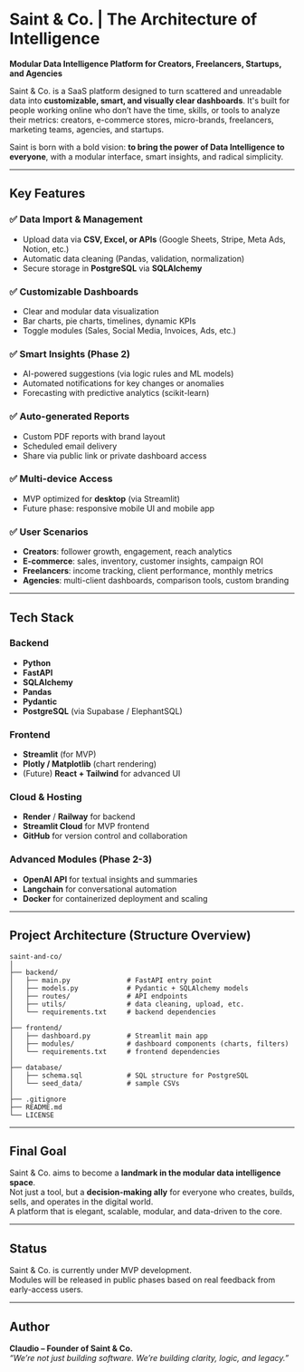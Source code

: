# Saint & Co. | The Architecture of Intelligence

**Modular Data Intelligence Platform for Creators, Freelancers, Startups, and Agencies**

Saint & Co. is a SaaS platform designed to turn scattered and unreadable data into **customizable, smart, and visually clear dashboards**. It's built for people working online who don’t have the time, skills, or tools to analyze their metrics: creators, e-commerce stores, micro-brands, freelancers, marketing teams, agencies, and startups.

Saint is born with a bold vision: **to bring the power of Data Intelligence to everyone**, with a modular interface, smart insights, and radical simplicity.

---

## Key Features

### ✅ Data Import & Management
- Upload data via **CSV, Excel, or APIs** (Google Sheets, Stripe, Meta Ads, Notion, etc.)
- Automatic data cleaning (Pandas, validation, normalization)
- Secure storage in **PostgreSQL** via **SQLAlchemy**

### ✅ Customizable Dashboards
- Clear and modular data visualization
- Bar charts, pie charts, timelines, dynamic KPIs
- Toggle modules (Sales, Social Media, Invoices, Ads, etc.)

### ✅ Smart Insights (Phase 2)
- AI-powered suggestions (via logic rules and ML models)
- Automated notifications for key changes or anomalies
- Forecasting with predictive analytics (scikit-learn)

### ✅ Auto-generated Reports
- Custom PDF reports with brand layout
- Scheduled email delivery
- Share via public link or private dashboard access

### ✅ Multi-device Access
- MVP optimized for **desktop** (via Streamlit)
- Future phase: responsive mobile UI and mobile app

### ✅ User Scenarios
- **Creators**: follower growth, engagement, reach analytics
- **E-commerce**: sales, inventory, customer insights, campaign ROI
- **Freelancers**: income tracking, client performance, monthly metrics
- **Agencies**: multi-client dashboards, comparison tools, custom branding

---

## Tech Stack

### Backend
- **Python**
- **FastAPI**
- **SQLAlchemy**
- **Pandas**
- **Pydantic**
- **PostgreSQL** (via Supabase / ElephantSQL)

### Frontend
- **Streamlit** (for MVP)
- **Plotly / Matplotlib** (chart rendering)
- (Future) **React + Tailwind** for advanced UI

### Cloud & Hosting
- **Render** / **Railway** for backend
- **Streamlit Cloud** for MVP frontend
- **GitHub** for version control and collaboration

### Advanced Modules (Phase 2-3)
- **OpenAI API** for textual insights and summaries
- **Langchain** for conversational automation
- **Docker** for containerized deployment and scaling

---

## Project Architecture (Structure Overview)

```
saint-and-co/
│
├── backend/
│   ├── main.py              # FastAPI entry point
│   ├── models.py            # Pydantic + SQLAlchemy models
│   ├── routes/              # API endpoints
│   ├── utils/               # data cleaning, upload, etc.
│   └── requirements.txt     # backend dependencies
│
├── frontend/
│   ├── dashboard.py         # Streamlit main app
│   ├── modules/             # dashboard components (charts, filters)
│   └── requirements.txt     # frontend dependencies
│
├── database/
│   ├── schema.sql           # SQL structure for PostgreSQL
│   └── seed_data/           # sample CSVs
│
├── .gitignore
├── README.md
└── LICENSE
```

---

## Final Goal

Saint & Co. aims to become a **landmark in the modular data intelligence space**.  
Not just a tool, but a **decision-making ally** for everyone who creates, builds, sells, and operates in the digital world.  
A platform that is elegant, scalable, modular, and data-driven to the core.

---

## Status
Saint & Co. is currently under MVP development.  
Modules will be released in public phases based on real feedback from early-access users.

---

## Author
**Claudio – Founder of Saint & Co.**  
*“We’re not just building software. We’re building clarity, logic, and legacy.”*
